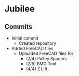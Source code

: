# Jubilee

## Commits

- Initial commit
  - Created repository
- Added FreeCAD files
  - Uploaded FreeCAD files for:
    - (2/4) Pulley Spacers
    - (2/5) BMG Tool
    - (4/4) Z Lift
